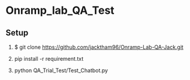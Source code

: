 # Onramp_lab_QA_Test

## Setup
1. $ git clone https://github.com/jacktham96/Onramp-Lab-QA-Jack.git

2. pip install -r requirement.txt

3. python QA_Trial_Test/Test_Chatbot.py